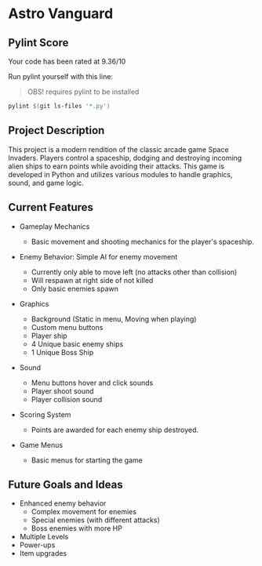 # Astro Vanguard

## Pylint Score

Your code has been rated at 9.36/10

Run pylint yourself with this line:
> OBS! requires pylint to be installed

```powershell
pylint $(git ls-files '*.py')
```

## Project Description

This project is a modern rendition of the classic arcade game Space Invaders. Players control a spaceship, dodging and destroying incoming alien ships to earn points while avoiding their attacks. This game is developed in Python and utilizes various modules to handle graphics, sound, and game logic.

## Current Features

- Gameplay Mechanics
  - Basic movement and shooting mechanics for the player's spaceship.

- Enemy Behavior: Simple AI for enemy movement
  - Currently only able to move left (no attacks other than collision)
  - Will respawn at right side of not killed
  - Only basic enemies spawn

- Graphics
  - Background (Static in menu, Moving when playing)
  - Custom menu buttons
  - Player ship
  - 4 Unique basic enemy ships
  - 1 Unique Boss Ship

- Sound
  - Menu buttons hover and click sounds
  - Player shoot sound
  - Player collision sound

- Scoring System
  - Points are awarded for each enemy ship destroyed.

- Game Menus
  - Basic menus for starting the game

## Future Goals and Ideas

- Enhanced enemy behavior
  - Complex movement for enemies
  - Special enemies (with different attacks)
  - Boss enemies with more HP
- Multiple Levels
- Power-ups
- Item upgrades
